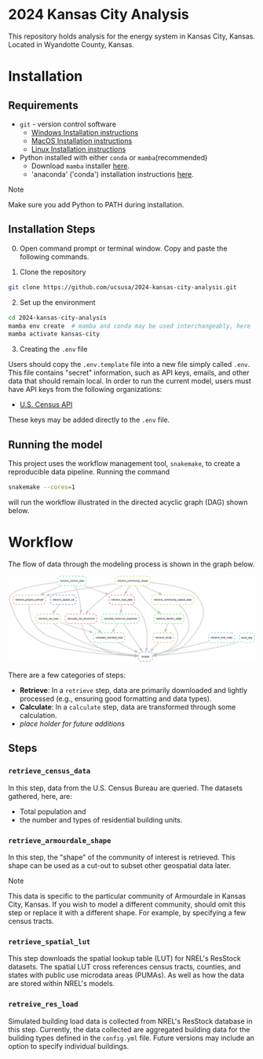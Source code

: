 # 2024 Kansas City Analysis
This repository holds analysis for the energy system in Kansas City, Kansas. Located in Wyandotte County, Kansas.

# Installation

## Requirements

* `git` - version control software
    * [Windows Installation instructions](https://git-scm.com/download/win)
    * [MacOS Installation instructions](https://git-scm.com/download/mac)
    * [Linux Installation instructions](https://git-scm.com/download/linux)
* Python installed with either `conda` or `mamba`(recommended)
    * Download `mamba` installer [here](https://github.com/conda-forge/miniforge).
    * 'anaconda' ('conda') installation instructions [here](https://docs.anaconda.com/anaconda/install/windows/).

> [!NOTE]
> Make sure you add Python to PATH during installation.

## Installation Steps
0. Open command prompt or terminal window. Copy and paste the following commands.

1. Clone the repository

```bash
git clone https://github.com/ucsusa/2024-kansas-city-analysis.git
```

2. Set up the environment

```bash
cd 2024-kansas-city-analysis
mamba env create  # mamba and conda may be used interchangeably, here
mamba activate kansas-city
```

3. Creating the `.env` file

Users should copy the `.env.template` file into a new file simply called `.env`.
This file contains "secret" information, such as API keys, emails, and other data
that should remain local. In order to run the current model, users must have API keys
from the following organizations:

* [U.S. Census API](https://api.census.gov/data/key_signup.html)

These keys may be added directly to the `.env` file.    

## Running the model 

This project uses the workflow management tool, `snakemake`, to create a reproducible data pipeline.
Running the command

```bash
snakemake --cores=1
```

will run the workflow illustrated in the directed acyclic graph (DAG) shown below.

# Workflow

The flow of data through the modeling process is shown in the graph below.

![DAG](dag.png)

There are a few categories of steps:
* **Retrieve**: In a `retrieve` step, data are primarily downloaded and lightly processed (e.g., ensuring good formatting and data types).
* **Calculate**: In a `calculate` step, data are transformed through some calculation.
* *place holder for future additions*


## Steps

### `retrieve_census_data`
In this step, data from the U.S. Census Bureau are queried. The datasets gathered, here, are:
* Total population and
* the number and types of residential building units.

### `retrieve_armourdale_shape`
In this step, the "shape" of the community of interest is retrieved. This shape can be used as a cut-out
to subset other geospatial data later.

> [!NOTE]
> This data is specific to the particular community of Armourdale in Kansas City, Kansas. If you 
> wish to model a different community, should omit this step or replace it with a different shape.
> For example, by specifying a few census tracts.

### `retrieve_spatial_lut`
This step downloads the spatial lookup table (LUT) for NREL's ResStock datasets. The spatial LUT 
cross references census tracts, counties, and states with public use microdata areas (PUMAs). As
well as how the data are stored within NREL's models.

### `retreive_res_load`
Simulated building load data is collected from NREL's ResStock database in this step. Currently, 
the data collected are aggregated building data for the building types defined in the `config.yml` file.
Future versions may include an option to specify individual buildings.